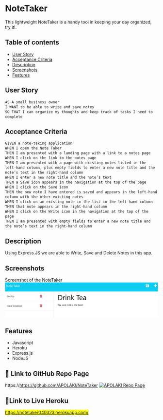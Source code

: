 # NoteTaker
This lightweight NoteTaker is a handy tool in keeping your day organized, try it!.


## Table of contents
* [User Story](#user-story)
* [Acceptance Criteria](#acceptance-criteria)
* [Description](#description)
* [Screenshots](#screenshots)
* [Features](#features)


## User Story

```
AS A small business owner
I WANT to be able to write and save notes
SO THAT I can organize my thoughts and keep track of tasks I need to complete
```


## Acceptance Criteria

```
GIVEN a note-taking application
WHEN I open the Note Taker
THEN I am presented with a landing page with a link to a notes page
WHEN I click on the link to the notes page
THEN I am presented with a page with existing notes listed in the left-hand column, plus empty fields to enter a new note title and the note’s text in the right-hand column
WHEN I enter a new note title and the note’s text
THEN a Save icon appears in the navigation at the top of the page
WHEN I click on the Save icon
THEN the new note I have entered is saved and appears in the left-hand column with the other existing notes
WHEN I click on an existing note in the list in the left-hand column
THEN that note appears in the right-hand column
WHEN I click on the Write icon in the navigation at the top of the page
THEN I am presented with empty fields to enter a new note title and the note’s text in the right-hand column
```


## Description

Using Express.JS we are able to Write, Save and Delete Notes in this app.


## Screenshots

Screenshot of the NoteTaker
![NoteTaker Screenshot](./Assets/NoteTakerSS.jpg)


## Features
* Javascript
* Heroku
* Express.js
* NodeJS


## 🔗 Link to GitHub Repo Page
https://https://github.com/APOLAKl/NoteTaker   [![APOLAKl Repo Page](https://img.shields.io/github/stars/APOLAKl/NoteTaker?style=social)](https://https://github.com/APOLAKl/NoteTaker)


## 🔗Link to Live Heroku

<mark>https://notetaker040323.herokuapp.com/</mark>